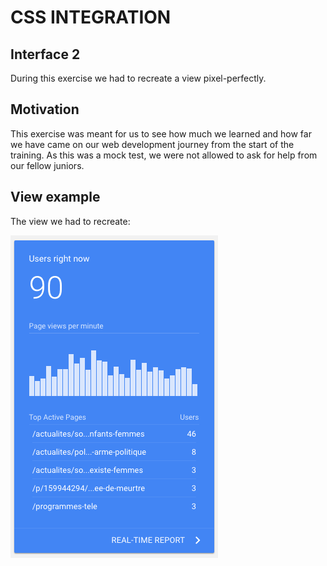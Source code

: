 # CSS INTEGRATION 

## Interface 2

During this exercise we had to recreate a view pixel-perfectly. 

## Motivation 

This exercise was meant for us to see how much we learned and how far we have came on our web development journey from the start of the training. As this was a mock test, we were not allowed to ask for help from our fellow juniors.

## View example

The view we had to recreate:

[![](images/13.ui-chart-2.png)](Interface-2/images/13.ui-chart-2.png)

